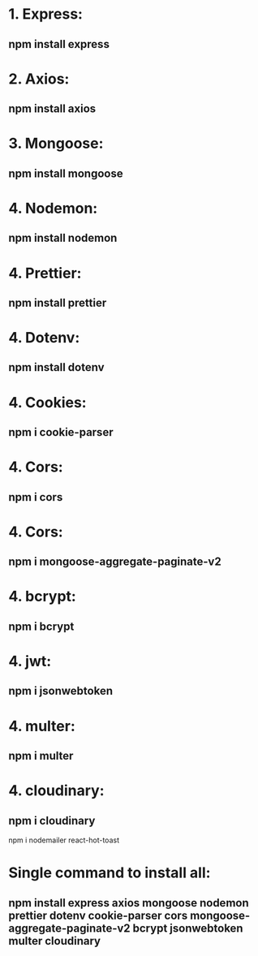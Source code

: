 # 1. Express:
## npm install express

# 2. Axios:
## npm install axios

# 3. Mongoose:
## npm install mongoose

# 4. Nodemon:
## npm install nodemon

# 4. Prettier:
## npm install prettier

# 4. Dotenv:
## npm install dotenv

# 4. Cookies:
## npm i cookie-parser

# 4. Cors:
## npm i cors

# 4. Cors:
## npm i mongoose-aggregate-paginate-v2

# 4. bcrypt:
## npm i bcrypt

# 4. jwt:
## npm i jsonwebtoken

# 4. multer:
## npm i multer

# 4. cloudinary:
## npm i cloudinary

npm i nodemailer react-hot-toast

# Single command to install all:
## npm install express axios mongoose nodemon prettier dotenv cookie-parser cors mongoose-aggregate-paginate-v2 bcrypt jsonwebtoken multer cloudinary
